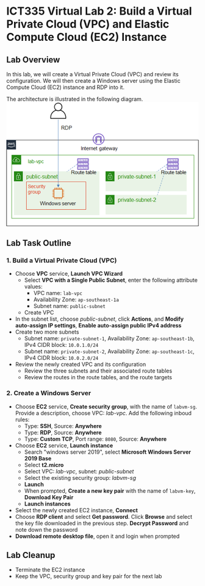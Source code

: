 # ICT335 Virtual Lab 2: Build a Virtual Private Cloud (VPC) and Elastic Compute Cloud (EC2) Instance

## Lab Overview
In this lab, we will create a Virtual Private Cloud (VPC) and review its configuration. We will then create a Windows server using the Elastic Compute Cloud (EC2) instance and RDP into it.

The architecture is illustrated in the following diagram.  
![](images/Lab2-Arch.png)

## Lab Task Outline
### 1. Build a Virtual Private Cloud (VPC)
- Choose __VPC__ service, __Launch VPC Wizard__
  - Select __VPC with a Single Public Subnet__, enter the following attribute values:
    - VPC name: `lab-vpc`
    - Availability Zone: `ap-southeast-1a`
    - Subnet name: `public-subnet`
  - Create VPC
- In the subnet list, choose *public-subnet*, click __Actions__, and __Modify auto-assign IP settings__, __Enable auto-assign public IPv4 address__
- Create two more subnets
  - Subnet name: `private-subnet-1`, Availability Zone: `ap-southeast-1b`, IPv4 CIDR block: `10.0.1.0/24`
  - Subnet name: `private-subnet-2`, Availability Zone: `ap-southeast-1c`, IPv4 CIDR block: `10.0.2.0/24`
- Review the newly created VPC and its configuration
  - Review the three subnets and their associated route tables
  - Review the routes in the route tables, and the route targets

### 2. Create a Windows Server
- Choose __EC2__ service, __Create security group__, with the name of `labvm-sg`. Provide a description, choose VPC: *lab-vpc*. Add the following inboud rules:
  - Type: __SSH__, Source: __Anywhere__
  - Type: __RDP__, Source: __Anywhere__
  - Type: __Custom TCP__, Port range: `8080`, Source: __Anywhere__
- Choose __EC2__ service, __Launch instance__
  - Search "windows server 2019", select __Microsoft Windows Server 2019 Base__
  - Select __t2.micro__
  - Select VPC: *lab-vpc*, subnet: *public-subnet*
  - Select the existing security group: *labvm-sg*
  - __Launch__
  - When prompted, __Create a new key pair__ with the name of `labvm-key`, __Download Key Pair__
  - __Launch instances__
- Select the newly created EC2 instance, __Connect__
- Choose __RDP client__ and select __Get password__. Click __Browse__ and select the key file downloaded in the previous step. __Decrypt Password__ and note down the password
- __Download remote desktop file__, open it and login when prompted

## Lab Cleanup
- Terminate the EC2 instance
- Keep the VPC, security group and key pair for the next lab
